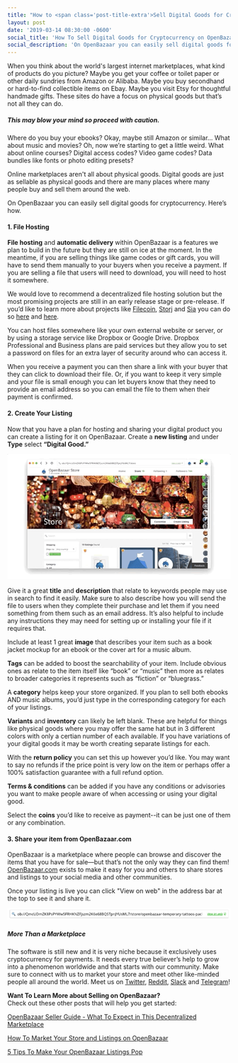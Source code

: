 ```yaml
---
title: "How to <span class='post-title-extra'>Sell Digital Goods for Cryptocurrency</span> on OpenBazaar"
layout: post
date: '2019-03-14 08:30:00 -0600'
social_title: 'How To Sell Digital Goods for Cryptocurrency on OpenBazaar'
social_description: 'On OpenBazaar you can easily sell digital goods for cryptocurrency. Here’s how.'
---
```


When you think about the world's largest internet marketplaces, what kind of products do you picture? Maybe you get your coffee or toilet paper or other daily sundries from Amazon or Alibaba. Maybe you buy secondhand or hard-to-find collectible items on Ebay. Maybe you visit Etsy for thoughtful handmade gifts. These sites do have a focus on physical goods but that’s not all they can do. 

##### This may blow your mind so proceed with caution.

Where do you buy your ebooks? Okay, maybe still Amazon or similar... What about music and movies? Oh, now we’re starting to get a little weird. What about online courses? Digital access codes? Video game codes? Data bundles like fonts or photo editing presets? 

Online marketplaces aren't all about physical goods. Digital goods are just as sellable as physical goods and there are many places where many people buy and sell them around the web.

On OpenBazaar you can easily sell digital goods for cryptocurrency. Here’s how.

#### 1. File Hosting

**File hosting** and **automatic delivery** within OpenBazaar is a features we plan to build in the future but they are still on ice at the moment. In the meantime, if you are selling things like game codes or gift cards, you will have to send them manually to your buyers when you receive a payment. If you are selling a file that users will need to download, you will need to host it somewhere. 

We would love to recommend a decentralized file hosting solution but the most promising projects are still in an early release stage or pre-release. If you’d like to learn more about projects like [Filecoin](https://filecoin.io/), [Storj](https://storj.io/) and [Sia](https://sia.tech/) you can do so [here](https://coingeek.com/p2p-decentralized-file-storage-dropbox-killer/) and [here](https://medium.com/bitfwd/what-is-decentralised-storage-ipfs-filecoin-sia-storj-swarm-5509e476995f).

You can host files somewhere like your own external website or server, or by using a storage service like Dropbox or Google Drive. Dropbox Professional and Business plans are paid services but they allow you to set a password on files for an extra layer of security around who can access it.

When you receive a payment you can then share a link with your buyer that they can click to download their file. Or, if you want to keep it very simple and your file is small enough you can let buyers know that they need to provide an email address so you can email the file to them when their payment is confirmed.

#### 2. Create Your Listing

Now that you have a plan for hosting and sharing your digital product you can create a listing for it on OpenBazaar. Create a **new listing** and under **Type** select **“Digital Good.”**

![Create a Digital Listing on OpenBazaar](create_digital_listing_on_openbazaar_2.gif "Create a Digital Listing on OpenBazaar") 

Give it a great **title** and **description** that relate to keywords people may use in search to find it easily. Make sure to also describe how you will send the file to users when they complete their purchase and let them if you need something from them such as an email address. It’s also helpful to include any instructions they may need for setting up or installing your file if it requires that.

Include at least 1 great **image** that describes your item such as a book jacket mockup for an ebook or the cover art for a music album. 

**Tags** can be added to boost the searchability of your item. Include obvious ones as relate to the item itself like “book” or “music” then more as relates to broader categories it represents such as “fiction” or “bluegrass.”

A **category** helps keep your store organized. If you plan to sell both ebooks AND music albums, you’d just type in the corresponding category for each of your listings.

**Variants** and **inventory** can likely be left blank. These are helpful for things like physical goods where you may offer the same hat but in 3 different colors with only a certian number of each available. If you have variations of your digital goods it may be worth creating separate listings for each.

With the **return policy** you can set this up however you’d like. You may want to say no refunds if the price point is very low on the item or perhaps offer a 100% satisfaction guarantee with a full refund option. 

**Terms & conditions** can be added if you have any conditions or advisories you want to make people aware of when accessing or using your digital good.

Select the **coins** you’d like to receive as payment--it can be just one of them or any combination.

#### 3. Share your item from OpenBazaar.com 

OpenBazaar is a marketplace where people can browse and discover the items that you have for sale—but that’s not the only way they can find them! [OpenBazaar.com](https://openbazaar.com) exists to make it easy for you and others to share stores and listings to your social media and other communities.

Once your listing is live you can click "View on web" in the address bar at the top to see it and share it.

![View on Web Link in OpenBazaar](view_on_web_link_in_openbazaar.png "View on Web Link in OpenBazaar") 

##### More Than a Marketplace

The software is still new and it is very niche because it exclusively uses cryptocurrency for payments. It needs every true believer’s help to grow into a phenomenon worldwide and that starts with our community. Make sure to connect with us to market your store and meet other like-minded people all around the world. Meet us on [Twitter](https://twitter.com/openbazaar), [Reddit](https://reddit.com/r/openbazaar), [Slack](https://openbazaar.org/slack) and [Telegram](https://t.me/OpenBazaarGroup)!


**Want To Learn More about Selling on OpenBazaar?**
<br>
Check out these other posts that will help you get started:

[OpenBazaar Seller Guide - What To Expect in This Decentralized Marketplace](https://openbazaar.org/blog/openbazaar-seller-guide-what-to-expect-in-this-decentralized-marketplace/)

[How To Market Your Store and Listings on OpenBazaar](https://openbazaar.org/blog/how-to-market-your-store-and-listings-on-openbazaar/)

[5 Tips To Make Your OpenBazaar Listings Pop](https://openbazaar.org/blog/5-tips-to-make-your-openbazaar-listings-pop/)
